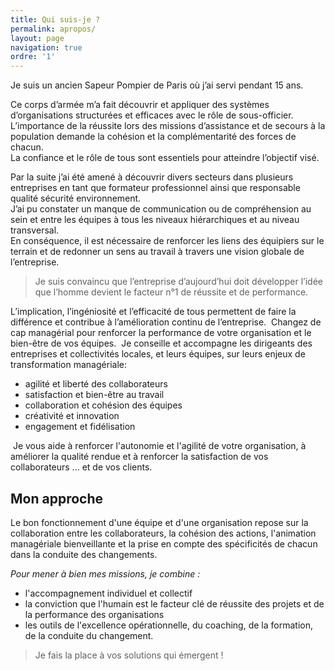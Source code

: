 ```yaml
---
title: Qui suis-je ?
permalink: apropos/
layout: page
navigation: true
ordre: '1'
---
```


Je suis un ancien Sapeur Pompier de Paris où j’ai servi pendant 15 ans.

Ce corps d’armée m’a fait découvrir et appliquer des systèmes d’organisations structurées et efficaces avec le rôle de sous-officier.  
L’importance de la réussite lors des missions d’assistance et de secours à la population demande la cohésion et la complémentarité des forces de chacun.  
La confiance et le rôle de tous sont essentiels pour atteindre l’objectif visé.
 
Par la suite j’ai été amené à découvrir divers secteurs dans plusieurs entreprises en tant que formateur professionnel ainsi que responsable qualité sécurité environnement.  
J’ai pu constater un manque de communication ou de compréhension au sein et entre les équipes à tous les niveaux hiérarchiques et au niveau transversal.  
En conséquence, il est nécessaire de renforcer les liens des équipiers sur le terrain et de redonner un sens au travail à travers une vision globale de l’entreprise.

 > Je suis convaincu que l’entreprise d’aujourd’hui doit développer l’idée que l’homme devient le facteur n°1 de réussite et de performance.

L’implication, l’ingéniosité et l’efficacité de tous permettent de faire la différence et contribue à l’amélioration continu de l’entreprise.
​
Changez de cap managérial pour renforcer la performance de votre organisation et le bien-être de vos équipes.
​
Je conseille et accompagne les dirigeants des entreprises et collectivités locales,  et leurs équipes, sur leurs enjeux de transformation managériale:
​
 - agilité et liberté des collaborateurs
 - satisfaction et bien-être au travail
 - collaboration et cohésion des équipes
 - créativité et innovation 
 - engagement et fidélisation

​
Je vous aide à renforcer l'autonomie et l'agilité de votre organisation, à améliorer la qualité rendue et à renforcer la satisfaction de vos collaborateurs  ... et de vos clients.
 
## Mon approche

Le bon fonctionnement d'une équipe et d'une organisation repose sur la collaboration entre les collaborateurs, la cohésion des actions, l'animation managériale bienveillante et la prise en compte des spécificités de chacun dans la conduite des changements. 
​
 
*Pour mener à bien mes missions, je combine :*
​
 - l'accompagnement individuel et collectif
 - la conviction que l'humain est le facteur clé de réussite des projets et de la performance des organisations
 - les outils de l'excellence opérationnelle, du coaching, de la formation, de la conduite du changement.

 > Je fais la place à vos solutions qui émergent !